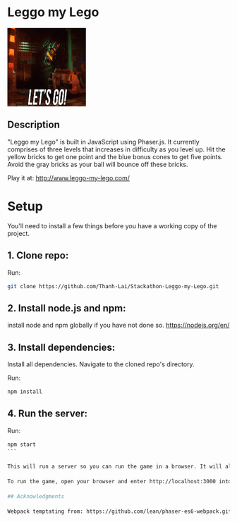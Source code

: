 # Leggo my Lego
<img align="center" width="178" height="178"
     title="Size Limit logo" src="./assets/images/lets-go.gif">

## Description
"Leggo my Lego" is built in JavaScript using Phaser.js. It currently comprises of three levels that increases in difficulty as you level up. Hit the yellow bricks to get one point and the blue bonus cones to get five points. Avoid the gray bricks as your ball will bounce off these bricks.

Play it at: http://www.leggo-my-lego.com/

# Setup
You'll need to install a few things before you have a working copy of the project.

## 1. Clone repo:

Run:

```sh
git clone https://github.com/Thanh-Lai/Stackathon-Leggo-my-Lego.git
```

## 2. Install node.js and npm:

install node and npm globally if you have not done so.
https://nodejs.org/en/


## 3. Install dependencies:

Install all dependencies. Navigate to the cloned repo's directory.

Run:

```sh
npm install
``` 


## 4. Run the server:

Run:

``````sh
npm start
```

This will run a server so you can run the game in a browser. It will also start a watch process, so you can change the source and the process will recompile and refresh the browser automatically.

To run the game, open your browser and enter http://localhost:3000 into the address bar.

## Acknowledgments

Webpack temptating from: https://github.com/lean/phaser-es6-webpack.git

